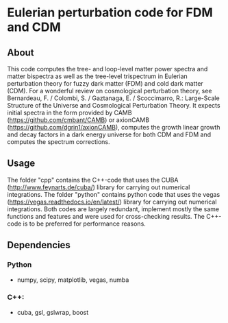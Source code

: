 # Eulerian perturbation code for FDM and CDM 

## About
This code computes the tree- and loop-level matter power spectra and matter bispectra as well as the tree-level trispectrum in Eulerian perturbation theory for fuzzy dark matter (FDM) and cold dark matter (CDM). For a wonderful review on cosmological perturbation theory, see Bernardeau, F. / Colombi, S. / Gaztanaga, E. / Scoccimarro, R.: Large-Scale Structure of the Universe and Cosmological Perturbation Theory.
It expects initial spectra in the form provided by CAMB (https://github.com/cmbant/CAMB) or axionCAMB (https://github.com/dgrin1/axionCAMB), computes the growth linear growth and decay factors in a dark energy universe for both CDM and FDM and computes the spectrum corrections.

## Usage
The folder "cpp" contains the C++-code that uses the CUBA (http://www.feynarts.de/cuba/) library for carrying out numerical integrations. 
The folder "python" contains python code that uses the vegas (https://vegas.readthedocs.io/en/latest/) library for carrying out numerical integrations.
Both codes are largely redundant, implement mostly the same functions and features and were used for cross-checking results. The C++-code is to be preferred for performance reasons. 

## Dependencies

### Python
- numpy, scipy, matplotlib, vegas, numba

### C++:
- cuba, gsl, gslwrap, boost
